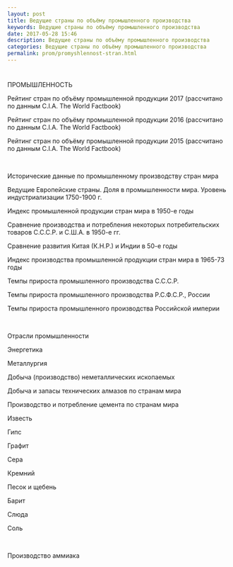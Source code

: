 ```yaml
---
layout: post
title: Ведущие страны по объёму промышленного производства 
keywords: Ведущие страны по объёму промышленного производства
date: 2017-05-28 15:46
description: Ведущие страны по объёму промышленного производства
categories: Ведущие страны по объёму промышленного производства
permalink: prom/promyshlennost-stran.html
---
```


# 



ПРОМЫШЛЕННОСТЬ



Рейтинг стран по объёму промышленной продукции 2017 (рассчитано по данным C.I.A. The World Factbook)


Рейтинг стран по объёму промышленной продукции 2016 (рассчитано по данным C.I.A. The World Factbook)



Рейтинг стран по объёму промышленной продукции 2015 (рассчитано по данным C.I.A. The World Factbook)


 


Исторические данные по промышленному производству стран мира


Ведущие Европейские страны. Доля в промышленности мира. Уровень индустриализации 1750-1900 г.


Индекс промышленной продукции стран мира в 1950-е годы


Сравнение производства и потребления некоторых потребительских товаров С.С.С.Р. и С.Ш.А. в 1950-е гг.


Сравнение развития Китая (К.Н.Р.) и Индии в 50-е годы


Индекс производства промышленной продукции стран мира в 1965-73 годы


Темпы прироста промышленного производства С.С.С.Р.


Темпы прироста промышленного производства Р.С.Ф.С.Р., России


Темпы прироста промышленного производства Российской империи


 


Отрасли промышленности


Энергетика


Металлургия


Добыча (производство) неметаллических ископаемых


Добыча и запасы технических алмазов по странам мира


Производство и потребление цемента по странам мира


Известь


Гипс


Графит


Сера


Кремний


Песок и щебень


Барит


Слюда


Соль


 


Производство аммиака

			
